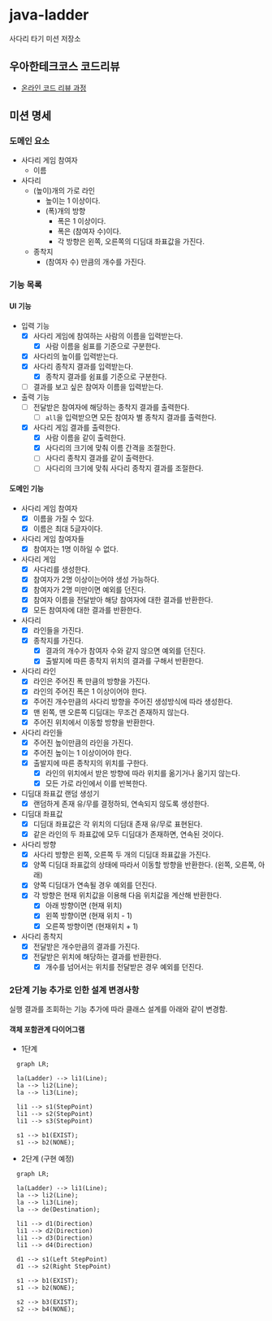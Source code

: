 # java-ladder

사다리 타기 미션 저장소

## 우아한테크코스 코드리뷰

- [온라인 코드 리뷰 과정](https://github.com/woowacourse/woowacourse-docs/blob/master/maincourse/README.md)

## 미션 명세

### 도메인 요소

- 사다리 게임 참여자
    - 이름
- 사다리
    - (높이)개의 가로 라인
        - 높이는 1 이상이다.
        - (폭)개의 방향
            - 폭은 1 이상이다.
            - 폭은 (참여자 수)이다.
            - 각 방향은 왼쪽, 오른쪽의 디딤대 좌표값을 가진다.
    - 종착지
        - (참여자 수) 만큼의 개수를 가진다.

### 기능 목록

#### UI 기능

- 입력 기능
    - [x] 사다리 게임에 참여하는 사람의 이름을 입력받는다.
        - [x] 사람 이름을 쉼표를 기준으로 구분한다.
    - [x] 사다리의 높이를 입력받는다.
    - [x] 사다리 종착지 결과를 입력받는다.
        - [x] 종착지 결과를 쉼표를 기준으로 구분한다.
    - [ ] 결과를 보고 싶은 참여자 이름을 입력받는다.

- 출력 기능
    - [ ] 전달받은 참여자에 해당하는 종착지 결과를 출력한다.
        - [ ] `all`을 입력받으면 모든 참여자 별 종착지 결과를 출력한다.
    - [x] 사다리 게임 결과를 출력한다.
        - [x] 사람 이름을 같이 출력한다.
        - [x] 사다리의 크기에 맞춰 이름 간격을 조절한다.
        - [ ] 사다리 종착지 결과를 같이 출력한다.
        - [ ] 사다리의 크기에 맞춰 사다리 종착지 결과를 조절한다.

#### 도메인 기능

- 사다리 게임 참여자
    - [x] 이름을 가질 수 있다.
    - [x] 이름은 최대 5글자이다.
- 사다리 게임 참여자들
    - [x] 참여자는 1명 이하일 수 없다.
- 사다리 게임
    - [x] 사다리를 생성한다.
    - [x] 참여자가 2명 이상이는어야 생성 가능하다.
    - [x] 참여자가 2명 미만이면 예외를 던진다.
    - [x] 참여자 이름을 전달받아 해당 참여자에 대한 결과를 반환한다.
    - [x] 모든 참여자에 대한 결과를 반환한다.
- 사다리
    - [x] 라인들을 가진다.
    - [x] 종착지를 가진다.
        - [x] 결과의 개수가 참여자 수와 같지 않으면 예외를 던진다.
        - [x] 출발지에 따른 종착지 위치의 결과를 구해서 반환한다.
- 사다리 라인
    - [x] 라인은 주어진 폭 만큼의 방향을 가진다.
    - [x] 라인의 주어진 폭은 1 이상이어야 한다.
    - [x] 주어진 개수만큼의 사다리 방향을 주어진 생성방식에 따라 생성한다.
    - [x] 맨 왼쪽, 맨 오른쪽 디딤대는 무조건 존재하지 않는다.
    - [x] 주어진 위치에서 이동할 방향을 반환한다.
- 사다리 라인들
    - [x] 주어진 높이만큼의 라인을 가진다.
    - [x] 주어진 높이는 1 이상이어야 한다.
    - [x] 출발지에 따른 종착지의 위치를 구한다.
        - [x] 라인의 위치에서 받은 방향에 따라 위치를 옮기거나 옮기지 않는다.
        - [x] 모든 가로 라인에서 이를 반복한다.
- 디딤대 좌표값 랜덤 생성기
    - [x] 랜덤하게 존재 유/무를 결정하되, 연속되지 않도록 생성한다.
- 디딤대 좌표값
    - [x] 디딤대 좌표값은 각 위치의 디딤대 존재 유/무로 표현된다.
    - [x] 같은 라인의 두 좌표값에 모두 디딤대가 존재하면, 연속된 것이다.
- 사다리 방향
    - [x] 사다리 방향은 왼쪽, 오른쪽 두 개의 디딤대 좌표값을 가진다.
    - [x] 양쪽 디딤대 좌표값의 상태에 따라서 이동할 방향을 반환한다. (왼쪽, 오른쪽, 아래)
    - [x] 양쪽 디딤대가 연속될 경우 예외를 던진다.
    - [x] 각 방향은 현재 위치값을 이용해 다음 위치값을 계산해 반환한다.
        - [x] 아래 방향이면 (현재 위치)
        - [x] 왼쪽 방향이면 (현재 위치 - 1)
        - [x] 오른쪽 방향이면 (현재위치 + 1)
- 사다리 종착지
    - [x] 전달받은 개수만큼의 결과를 가진다.
    - [x] 전달받은 위치에 해당하는 결과를 반환한다.
        - [x] 개수를 넘어서는 위치를 전달받은 경우 예외를 던진다.

### 2단계 기능 추가로 인한 설계 변경사항

실행 결과를 조회하는 기능 추가에 따라 클래스 설계를 아래와 같이 변경함.

#### 객체 포함관계 다이어그램

- 1단계

```mermaid
  graph LR;
  
  la(Ladder) --> li1(Line);
  la --> li2(Line);
  la --> li3(Line);
  
  li1 --> s1(StepPoint)
  li1 --> s2(StepPoint)
  li1 --> s3(StepPoint)
  
  s1 --> b1(EXIST);
  s1 --> b2(NONE);
```

- 2단계 (구현 예정)

```mermaid
  graph LR;
  
  la(Ladder) --> li1(Line);
  la --> li2(Line);
  la --> li3(Line);
  la --> de(Destination);
  
  li1 --> d1(Direction)
  li1 --> d2(Direction)
  li1 --> d3(Direction)
  li1 --> d4(Direction)
  
  d1 --> s1(Left StepPoint)
  d1 --> s2(Right StepPoint)
  
  s1 --> b1(EXIST);
  s1 --> b2(NONE);
  
  s2 --> b3(EXIST);
  s2 --> b4(NONE);
```
